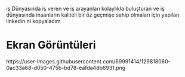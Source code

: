 iş Dünyasında iş veren ve iş arayanları kolaylıkla buluşturan ve iş dünyasında insanların kaliteli bir öz geçmişe sahip olmaları için yapılan linkedin ni kopyaladım

<h1>Ekran Görüntüleri</h1>
https://user-images.githubusercontent.com/69991414/129818060-0ac33a68-d050-475b-bd78-eafda4db6931.png
